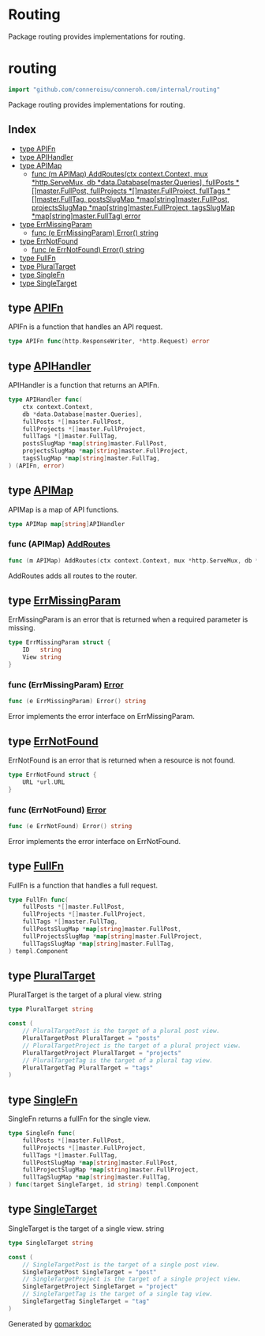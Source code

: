 # Routing

Package routing provides implementations for routing.

<!-- gomarkdoc:embed:start -->

<!-- Code generated by gomarkdoc. DO NOT EDIT -->

# routing

```go
import "github.com/conneroisu/conneroh.com/internal/routing"
```

Package routing provides implementations for routing.

## Index

- [type APIFn](<#APIFn>)
- [type APIHandler](<#APIHandler>)
- [type APIMap](<#APIMap>)
  - [func \(m APIMap\) AddRoutes\(ctx context.Context, mux \*http.ServeMux, db \*data.Database\[master.Queries\], fullPosts \*\[\]master.FullPost, fullProjects \*\[\]master.FullProject, fullTags \*\[\]master.FullTag, postsSlugMap \*map\[string\]master.FullPost, projectsSlugMap \*map\[string\]master.FullProject, tagsSlugMap \*map\[string\]master.FullTag\) error](<#APIMap.AddRoutes>)
- [type ErrMissingParam](<#ErrMissingParam>)
  - [func \(e ErrMissingParam\) Error\(\) string](<#ErrMissingParam.Error>)
- [type ErrNotFound](<#ErrNotFound>)
  - [func \(e ErrNotFound\) Error\(\) string](<#ErrNotFound.Error>)
- [type FullFn](<#FullFn>)
- [type PluralTarget](<#PluralTarget>)
- [type SingleFn](<#SingleFn>)
- [type SingleTarget](<#SingleTarget>)


<a name="APIFn"></a>
## type [APIFn](<https://github.com/conneroisu/conneroh.com/blob/main/internal/routing/main.go#L34>)

APIFn is a function that handles an API request.

```go
type APIFn func(http.ResponseWriter, *http.Request) error
```

<a name="APIHandler"></a>
## type [APIHandler](<https://github.com/conneroisu/conneroh.com/blob/main/internal/routing/main.go#L37-L46>)

APIHandler is a function that returns an APIFn.

```go
type APIHandler func(
    ctx context.Context,
    db *data.Database[master.Queries],
    fullPosts *[]master.FullPost,
    fullProjects *[]master.FullProject,
    fullTags *[]master.FullTag,
    postsSlugMap *map[string]master.FullPost,
    projectsSlugMap *map[string]master.FullProject,
    tagsSlugMap *map[string]master.FullTag,
) (APIFn, error)
```

<a name="APIMap"></a>
## type [APIMap](<https://github.com/conneroisu/conneroh.com/blob/main/internal/routing/main.go#L49>)

APIMap is a map of API functions.

```go
type APIMap map[string]APIHandler
```

<a name="APIMap.AddRoutes"></a>
### func \(APIMap\) [AddRoutes](<https://github.com/conneroisu/conneroh.com/blob/main/internal/routing/main.go#L52-L62>)

```go
func (m APIMap) AddRoutes(ctx context.Context, mux *http.ServeMux, db *data.Database[master.Queries], fullPosts *[]master.FullPost, fullProjects *[]master.FullProject, fullTags *[]master.FullTag, postsSlugMap *map[string]master.FullPost, projectsSlugMap *map[string]master.FullProject, tagsSlugMap *map[string]master.FullTag) error
```

AddRoutes adds all routes to the router.

<a name="ErrMissingParam"></a>
## type [ErrMissingParam](<https://github.com/conneroisu/conneroh.com/blob/main/internal/routing/errors.go#L23-L26>)

ErrMissingParam is an error that is returned when a required parameter is missing.

```go
type ErrMissingParam struct {
    ID   string
    View string
}
```

<a name="ErrMissingParam.Error"></a>
### func \(ErrMissingParam\) [Error](<https://github.com/conneroisu/conneroh.com/blob/main/internal/routing/errors.go#L29>)

```go
func (e ErrMissingParam) Error() string
```

Error implements the error interface on ErrMissingParam.

<a name="ErrNotFound"></a>
## type [ErrNotFound](<https://github.com/conneroisu/conneroh.com/blob/main/internal/routing/errors.go#L9-L11>)

ErrNotFound is an error that is returned when a resource is not found.

```go
type ErrNotFound struct {
    URL *url.URL
}
```

<a name="ErrNotFound.Error"></a>
### func \(ErrNotFound\) [Error](<https://github.com/conneroisu/conneroh.com/blob/main/internal/routing/errors.go#L14>)

```go
func (e ErrNotFound) Error() string
```

Error implements the error interface on ErrNotFound.

<a name="FullFn"></a>
## type [FullFn](<https://github.com/conneroisu/conneroh.com/blob/main/internal/routing/main.go#L14-L21>)

FullFn is a function that handles a full request.

```go
type FullFn func(
    fullPosts *[]master.FullPost,
    fullProjects *[]master.FullProject,
    fullTags *[]master.FullTag,
    fullPostsSlugMap *map[string]master.FullPost,
    fullProjectsSlugMap *map[string]master.FullProject,
    fullTagsSlugMap *map[string]master.FullTag,
) templ.Component
```

<a name="PluralTarget"></a>
## type [PluralTarget](<https://github.com/conneroisu/conneroh.com/blob/main/internal/routing/main.go#L103>)

PluralTarget is the target of a plural view. string

```go
type PluralTarget string
```

<a name="PluralTargetPost"></a>

```go
const (
    // PluralTargetPost is the target of a plural post view.
    PluralTargetPost PluralTarget = "posts"
    // PluralTargetProject is the target of a plural project view.
    PluralTargetProject PluralTarget = "projects"
    // PluralTargetTag is the target of a plural tag view.
    PluralTargetTag PluralTarget = "tags"
)
```

<a name="SingleFn"></a>
## type [SingleFn](<https://github.com/conneroisu/conneroh.com/blob/main/internal/routing/main.go#L24-L31>)

SingleFn returns a fullFn for the single view.

```go
type SingleFn func(
    fullPosts *[]master.FullPost,
    fullProjects *[]master.FullProject,
    fullTags *[]master.FullTag,
    fullPostSlugMap *map[string]master.FullPost,
    fullProjectSlugMap *map[string]master.FullProject,
    fullTagSlugMap *map[string]master.FullTag,
) func(target SingleTarget, id string) templ.Component
```

<a name="SingleTarget"></a>
## type [SingleTarget](<https://github.com/conneroisu/conneroh.com/blob/main/internal/routing/main.go#L90>)

SingleTarget is the target of a single view. string

```go
type SingleTarget string
```

<a name="SingleTargetPost"></a>

```go
const (
    // SingleTargetPost is the target of a single post view.
    SingleTargetPost SingleTarget = "post"
    // SingleTargetProject is the target of a single project view.
    SingleTargetProject SingleTarget = "project"
    // SingleTargetTag is the target of a single tag view.
    SingleTargetTag SingleTarget = "tag"
)
```

Generated by [gomarkdoc](<https://github.com/princjef/gomarkdoc>)


<!-- gomarkdoc:embed:end -->
